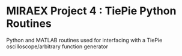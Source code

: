 # MIRAEX Project 4 : TiePie Python Routines
 Python and MATLAB routines used for interfacing with a TiePie oscilloscope/arbitrary function generator


